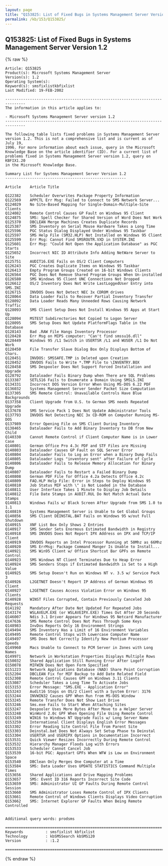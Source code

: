 ```yaml
---
layout: page
title: "Q153825: List of Fixed Bugs in Systems Management Server Version 1.2"
permalink: /kb/153/Q153825/
---
```


## Q153825: List of Fixed Bugs in Systems Management Server Version 1.2

{% raw %}

	Article: Q153825
	Product(s): Microsoft Systems Management Server
	Version(s): 1.2
	Operating System(s): 
	Keyword(s): smsfixlistkbfixlist
	Last Modified: 19-FEB-2002
	
	-------------------------------------------------------------------------------
	The information in this article applies to:
	
	- Microsoft Systems Management Server version 1.2 
	-------------------------------------------------------------------------------
	
	The following table lists fixed problems in Systems Management Server
	version 1.2. This is not a comprehensive list and is current as of July 19,
	1996. For more information about each issue, query in the Microsoft
	Knowledge Base on the article identifier (ID). For a current list of
	problems fixed in Systems Management Server version 1.2, query on KBFIX1.20
	in the Microsoft Knowledge Base.
	
	Summary List for Systems Management Server Version 1.2
	------------------------------------------------------
	
	Article    Article Title
	
	Q122382    Scheduler Overwrites Package Property Information
	Q122569    APPCTL Err Msg: Failed to Connect to SMS Network Server...
	Q124029    No Site-Based Mapping for Single-Domain-Multiple-Site Clients
	Q124082    Remote Control Causes GP Fault on Windows 95 Client
	Q124875    SMS: Spell Checker for Shared Version of Word Does Not Work
	Q125370    DBCLEAN Merge Machines Creates Duplicate Records
	Q125387    SMS Inventory on Serial Mouse Hardware Takes a Long Time
	Q125596    PGC Status Dialog Displayed Under Windows 95 Taskbar
	Q125597    SMS Help File (SM32.HLP) Not Installed on Windows 95 Client
	Q125599    Err Msg: Cannot Find SMSROUTR.VXD in SYSTEM.INI
	Q125601    Err Msg: "Could Not Open the Application Database" as PGC Starts
	Q125652    Incorrect NIC ID Attribute Info Adding NetWare Server to Site
	Q125751    AUDIT16.EXE Fails on OS/2 Client Computers
	Q126243    PGC Creates Duplicate Items on Windows 95 Taskbar
	Q126413    Empty Program Groups Created on 16-bit Windows Clients
	Q126564    PGC Does Not Remove Shared Program Groups When Un-installed
	Q126580    SMS Windows 95 Client UNC Connections Not Dropped
	Q126612    OS/2 Inventory Does Not Write LastLoggedUser Entry into SMS.INI
	Q126715    INVDOS Does Not Detect NEC 3x CDROM drives
	Q128064    Data Loader Fails to Recover Partial Inventory Transfer
	Q128092    Data Loader Reads Many Unneeded Rows Causing Network Traffic
	Q128093    SMS Client Setup Does Not Install Windows 95 Apps at Start Up
	Q128094    MSTEST Subdirectories Not Copied to Logon Server
	Q128095    SMS Setup Does Not Update PlatformFlags Table in the Database
	Q128143    Bad .RAW File Hangs Inventory Processor
	Q128428    Err Msg on MIPS computer: "Can't find smssu16.dll"
	Q128449    Windows 95 /L1 Switch in USERTSR /L1 and WUSER /L1 Do Not Work
	Q128450    File Transfer Slave Dialog Box Only Displays Bottom of Chars.
	Q128451    INVDOS: SMSSAFE.TMP is Deleted upon Creation
	Q128452    INVDOS Fails to Write *.TMP File to \INVENTRY.BOX
	Q128458    SMS Despooler Does Not Support Forced Installation and Upgrade
	Q128792    Dataloader Fails Binary Dump when There are SQL Problems
	Q133387    SETLS16 Fails to Enumerate a Domain Using SMSLS.INI
	Q134331    Incorrect DOS Version Error When Using MS-DOS 6.22 PDF
	Q136032    Systems Management Server Sender Packet Size Computation
	Q137305    SMS Remote Control: Unavailable Controls Have Blue Backgrounds
	Q137358    Client Upgrade from U.S. to German SMS needs Repeated Upgrade
	Q137678    SMS Service Pack 1 Does Not Update Administrator Tools
	Q137793    INVDOS Not Detecting NEC 3x CD-ROM on Computer Running MS-DOS
	Q137989    Error Opening File on SMS Client During Inventory
	Q138465    Dataloader Fails to Add Binary Inventory to DB from New Child
	Q140330    Cannot Remote Control if Client Computer Name is in Lower Case
	Q140801    German Office Pro 4.3c PDF and STF Files are Missing
	Q140803    Dataloader Causes GP Fault on SQL Server Error
	Q140804    Dataloader Fails to Log an Error when a Binary Dump Fails
	Q140805    Dataloader Logs "inventory sent" after Failure of Cycle
	Q140806    Dataloader Fails to Release Memory Allocation for Binary Dump
	Q140807    Dataloader Fails to Restart a Failed Binary Dump
	Q140808    German PDF File for Office 4.2a Detects Office 4.2c
	Q140809    FAQ.HLP Help File: Error in Steps to Deploy Windows 95
	Q140810    Job Status MIF with \" is Not Loaded in the Database
	Q140811    User Interface Takes 1 Minute to Display Job Details
	Q140812    File Date Stamps in AUDIT.RUL Do Not Match Actual Date Stamps
	Q140813    Windows Fails w/ Black Screen After Upgrade from SMS 1.0 to 1.1
	Q140819    Systems Management Server is Unable to Get Global Groups
	Q140856    SMS Client DEINSTAL.BAT Fails on Windows 95 w/out Full Shutdown
	Q140915    XNF List Box Only Shows 2 Entries
	Q140917    SMS Sender Sets Enormous Estimated Bandwidth in Registry
	Q140918    SMS INVDOS Does Not Report IPX Address on IPX and TCP/IP Client
	Q140919    INVDOS Reports an Intel Processor Running at 50Mhz as 66Mhz
	Q140920    SMS ErrMsg: Package Command Manger Is Unable to Install...
	Q140921    SMS Win95 Client w/ Office Shortcut Bar GPFs on Remote Control
	Q140923    SMS Windows NT Client Terminates Due to Heap Error
	Q140924    SMS Senders Stops if Estimated Bandwidth is Set to a High Value
	Q140925    SMS Setup Doesn't Run on Windows NT v. 3.5 w/ Service Pack 3
	Q140926    L2GETNET Doesn't Report IP Address of German Windows 95 Client
	Q140927    L2GETNET Causes Access Violation Error on Windows 95 Clients
	Q140928    WINST Files Corrupted, Contain Previously Canceled Job Requests
	Q141192    Mandatory After Date Not Updated For Repeated Jobs
	Q143174    WSLAVELM.EXE (or WSLAVEIPX.EXE) Times Out After 20 Seconds
	Q146007    Ndis 3.1 Driver Appears for Windows 95 Netcard Manufacturer
	Q147636    SMS Remote Control Does Not Pass Through Some Keys
	Q148983    InvDos Reports Only 16 Environment Strings
	Q149494    SMS Inventory Has a Limit of 16 Environment Variables
	Q149495    Remote Control Stops with Lowercase Computer Name
	Q149497    SMS Does Not Correctly Identify New Pentium Processor Speeds
	Q149960    Macs Unable to Connect to PCM Server in Zones with Long Names
	Q149971    Network in Workstation Properties Displays Multiple Rows
	Q150032    Shared Application Still Running Error After Logoff
	Q150078    MIFWIN Does Not Open Form Specified
	Q151223    Network Applications Database (NAD) Share Point Corruption
	Q152204    DBCLEAN Fix for MIF Backup to Add Date Related Field
	Q152308    Remote Control Causes GPF on Windows 3.11 Clients
	Q153087    Scheduler Takes a Long Time To Activate Jobs
	Q153153    Error Message: "SMS.EXE - Application Error"
	Q153243    Audit16 Stops on OS/2 Client with a System Error: 3176
	Q153244    INVWIN32 Causes GPF When Run from MS-DOS Window
	Q153245    Remote Transfer Does Not Show Last Drive
	Q153246    Sms.exe Fails to Start When Attaching Sites
	Q153247    Despooler Uses More Bytes After Move to a Helper Server
	Q153248    WinWord 2.0c GPF When Opening File Using Remote Control
	Q153249    WIN16 to Windows NT Upgrade Fails w/ Long Server Name
	Q153259    International Client Displays English Error Messages
	Q153302    Error Reading Site Control File from Parent Site
	Q153303    Deinstal.bat Does Not Always Set Setup Phase to Deinstal
	Q153304    USERTSR and USERIPX Options in Documentation Incorrect
	Q153531    Quick Viewer Resizes Incorrectly During Remote Control
	Q153532    Hierarchy Manager Floods Log with Errors
	Q153533    Scheduler Cannot Cancel Job
	Q153539    16-bit PGC: Appstart GPFs When WFW is Low on Environment Space
	Q153540    DBClean Only Merges One Computer at a Time
	Q153584    SMS: Data Loader Uses UPDATE STATISTICS Command Multiple Times
	Q153656    Shared Applications and Drive Mapping Problems
	Q153657    SMS: Event ID 316 Reports Incorrect Site Code
	Q153659    SMS: Administrator UI GP Faults During Remote Control Session
	Q153660    SMS Administrator Loses Remote Control of IPX Clients
	Q153661    Remote Control of Windows Clients Displays Video Corruption
	Q153662    SMS: Internet Explorer GP Faults When Being Remote Controlled
	
	
	Additional query words: prodsms
	
	======================================================================
	Keywords          : smsfixlist kbfixlist
	Technology        : kbSMSSearch kbSMS120
	Version           : :1.2
	
	=============================================================================
	

{% endraw %}
